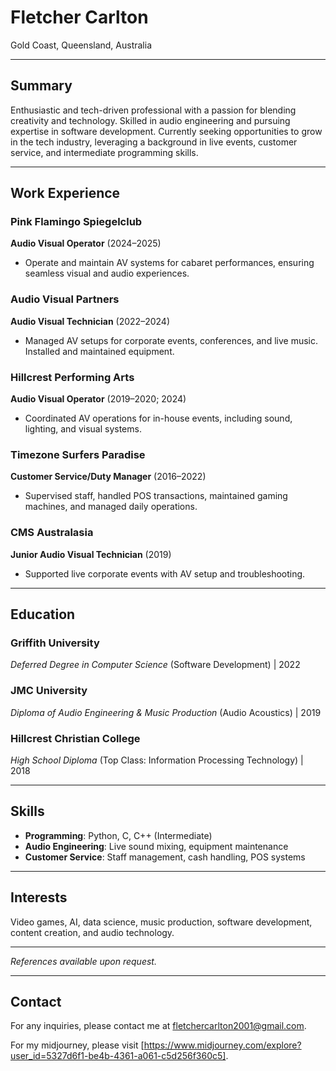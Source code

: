 # Fletcher Carlton

Gold Coast, Queensland, Australia

---

## Summary

Enthusiastic and tech-driven professional with a passion for blending creativity and technology. Skilled in audio engineering and pursuing expertise in software development. Currently seeking opportunities to grow in the tech industry, leveraging a background in live events, customer service, and intermediate programming skills.

---

## Work Experience

### Pink Flamingo Spiegelclub

**Audio Visual Operator** (2024–2025)

- Operate and maintain AV systems for cabaret performances, ensuring seamless visual and audio experiences.

### Audio Visual Partners

**Audio Visual Technician** (2022–2024)

- Managed AV setups for corporate events, conferences, and live music. Installed and maintained equipment.

### Hillcrest Performing Arts

**Audio Visual Operator** (2019–2020; 2024)

- Coordinated AV operations for in-house events, including sound, lighting, and visual systems.

### Timezone Surfers Paradise

**Customer Service/Duty Manager** (2016–2022)

- Supervised staff, handled POS transactions, maintained gaming machines, and managed daily operations.

### CMS Australasia

**Junior Audio Visual Technician** (2019)

- Supported live corporate events with AV setup and troubleshooting.

---

## Education

### Griffith University

*Deferred Degree in Computer Science* (Software Development) | 2022

### JMC University

*Diploma of Audio Engineering & Music Production* (Audio Acoustics) | 2019

### Hillcrest Christian College

*High School Diploma* (Top Class: Information Processing Technology) | 2018

---

## Skills

- **Programming**: Python, C, C++ (Intermediate)
- **Audio Engineering**: Live sound mixing, equipment maintenance
- **Customer Service**: Staff management, cash handling, POS systems

---

## Interests

Video games, AI, data science, music production, software development, content creation, and audio technology.

---

*References available upon request.*

---

## Contact

For any inquiries, please contact me at [fletchercarlton2001@gmail.com](mailto:fletchercarlton2001@gmail.com).

For my midjourney, please visit [https://www.midjourney.com/explore?user_id=5327d6f1-be4b-4361-a061-c5d256f360c5].
